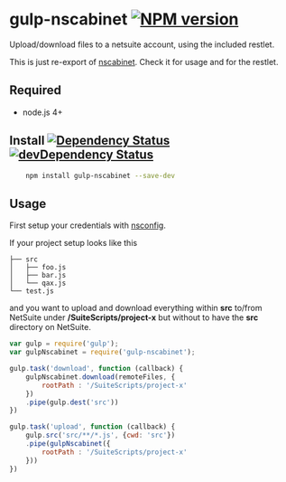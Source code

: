 # gulp-nscabinet [![NPM version][npm-image]][npm-url]

Upload/download files to a netsuite account, using the included restlet.

This is just re-export of [nscabinet](https://github.com/suiteplus/nscabinet). Check it for usage and for the restlet.

## Required
 * node.js 4+

## Install [![Dependency Status][david-image]][david-url] [![devDependency Status][david-image-dev]][david-url-dev]
```bash
    npm install gulp-nscabinet --save-dev
```

## Usage

First setup your credentials with [nsconfig](https://github.com/suiteplus/nsconfig#output-example).

If your project setup looks like this
```
├── src
│   ├── foo.js
│   ├── bar.js
│   └── qax.js
└── test.js
```

and you want to upload and download everything within __src__ to/from NetSuite under __/SuiteScripts/project-x__
but without to have the __src__ directory on NetSuite.

```js
var gulp = require('gulp');
var gulpNscabinet = require('gulp-nscabinet');

gulp.task('download', function (callback) {
    gulpNscabinet.download(remoteFiles, {
        rootPath : '/SuiteScripts/project-x'
    })
    .pipe(gulp.dest('src'))
})

gulp.task('upload', function (callback) {
    gulp.src('src/**/*.js', {cwd: 'src'})
    .pipe(gulpNscabinet({
        rootPath : '/SuiteScripts/project-x'
    }))
})
```

[npm-url]: https://npmjs.org/package/gulp-nscabinet
[npm-image]: http://img.shields.io/npm/v/gulp-nscabinet.svg

[david-url]: https://david-dm.org/suiteplus/gulp-nscabinet
[david-image]: https://david-dm.org/suiteplus/gulp-nscabinet.svg

[david-url-dev]: https://david-dm.org/suiteplus/gulp-nscabinet#info=devDependencies
[david-image-dev]: https://david-dm.org/suiteplus/gulp-nscabinet/dev-status.svg
